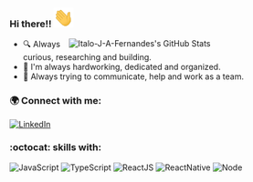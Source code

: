 ### Hi there!! <img src="Hi.gif" width="35px"> 

<img title="Italo-J-A-Fernandes's GitHub Stats" align="right" heigth="300" width="400" src="https://github-readme-stats.vercel.app/api?username=Italo-J-A-Fernandes&hide=issues&count_private=true&icon_color=871489&title_color=01057d&bg_color=DEG,ffffff,e8ecfd&show_icons=true?theme=dark)"
/>

- :mag: Always curious, researching and building.
- :memo: I'm always hardworking, dedicated and organized.
- :ant: Always trying to communicate, help and work as a team.


### :earth_africa: Connect with me:

[<img src="https://img.shields.io/badge/-LinkedIn-blue?style=flat-square&logo=Linkedin&logoColor=white&link=https://www.linkedin.com/in/italo-fernandes-2b560235" height="22" title="LinkedIn" />](https://www.linkedin.com/in/italo-fernandes-2b560235) 

### :octocat: skills with:

![JavaScript](https://img.shields.io/badge/-JavaScript-000000?style=flat&logo=javascript)
![TypeScript](https://img.shields.io/badge/-TypeScript-blue?style=flat&logo=typescript)
![ReactJS](https://img.shields.io/badge/-ReactJS-blue?style=flat&logo=react)
![ReactNative](https://img.shields.io/badge/-ReactNative-blue?style=flat&logo=react)
![Node](https://img.shields.io/badge/-Node.js-brightgreen?style=flat&logo=node.js)

